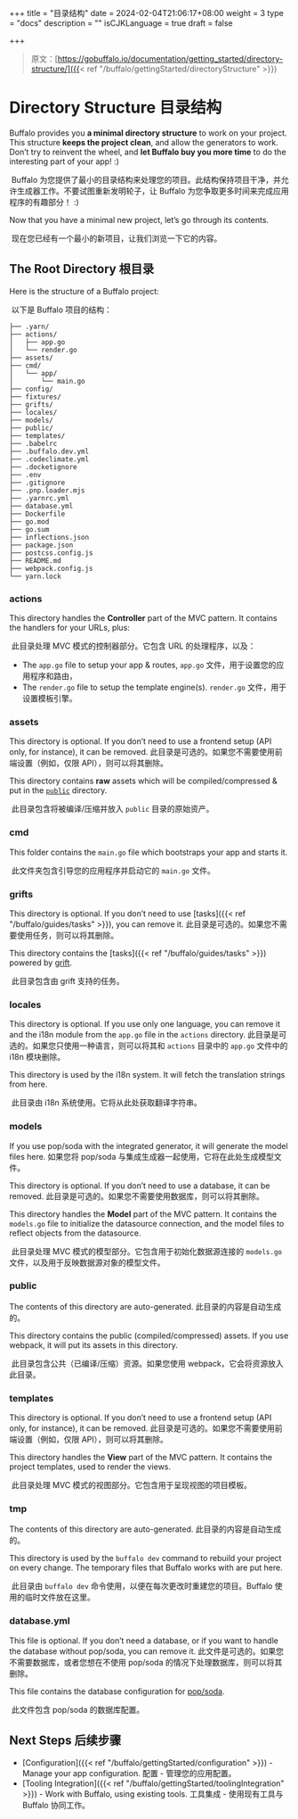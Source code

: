 +++
title = "目录结构"
date = 2024-02-04T21:06:17+08:00
weight = 3
type = "docs"
description = ""
isCJKLanguage = true
draft = false

+++

> 原文：[https://gobuffalo.io/documentation/getting_started/directory-structure/]({{< ref "/buffalo/gettingStarted/directoryStructure" >}})

# Directory Structure 目录结构 

Buffalo provides you **a minimal directory structure** to work on your project. This structure **keeps the project clean**, and allow the generators to work. Don’t try to reinvent the wheel, and **let Buffalo buy you more time** to do the interesting part of your app! :)

​	Buffalo 为您提供了最小的目录结构来处理您的项目。此结构保持项目干净，并允许生成器工作。不要试图重新发明轮子，让 Buffalo 为您争取更多时间来完成应用程序的有趣部分！ :)

Now that you have a minimal new project, let’s go through its contents.

​	现在您已经有一个最小的新项目，让我们浏览一下它的内容。

## The Root Directory 根目录 

Here is the structure of a Buffalo project:

​	以下是 Buffalo 项目的结构：

```erb
├── .yarn/
├── actions/
│	├── app.go
│	└── render.go
├── assets/
├── cmd/
│	└── app/
│		└── main.go
├── config/
├── fixtures/
├── grifts/
├── locales/
├── models/
├── public/
├── templates/
├── .babelrc
├── .buffalo.dev.yml
├── .codeclimate.yml
├── .docketignore
├── .env
├── .gitignore
├── .pnp.loader.mjs
├── .yarnrc.yml
├── database.yml
├── Dockerfile
├── go.mod
├── go.sum
├── inflections.json
├── package.json
├── postcss.config.js
├── README.md
├── webpack.config.js
└── yarn.lock
```

### actions

This directory handles the **Controller** part of the MVC pattern. It contains the handlers for your URLs, plus:

​	此目录处理 MVC 模式的控制器部分。它包含 URL 的处理程序，以及：

- The `app.go` file to setup your app & routes,
  `app.go` 文件，用于设置您的应用程序和路由，
- The `render.go` file to setup the template engine(s).
  `render.go` 文件，用于设置模板引擎。

### assets

This directory is optional. If you don’t need to use a frontend setup (API only, for instance), it can be removed.
此目录是可选的。如果您不需要使用前端设置（例如，仅限 API），则可以将其删除。

This directory contains **raw** assets which will be compiled/compressed & put in the [`public`](https://gobuffalo.io/documentation/getting_started/directory-structure/#public) directory.

​	此目录包含将被编译/压缩并放入 `public` 目录的原始资产。

### cmd

This folder contains the `main.go` file which bootstraps your app and starts it.

​	此文件夹包含引导您的应用程序并启动它的 `main.go` 文件。

### grifts

This directory is optional. If you don’t need to use [tasks]({{< ref "/buffalo/guides/tasks" >}}), you can remove it.
此目录是可选的。如果您不需要使用任务，则可以将其删除。

This directory contains the [tasks]({{< ref "/buffalo/guides/tasks" >}}) powered by [grift](https://github.com/gobuffalo/grift).

​	此目录包含由 grift 支持的任务。

### locales

This directory is optional. If you use only one language, you can remove it and the i18n module from the `app.go` file in the `actions` directory.
此目录是可选的。如果您只使用一种语言，则可以将其和 `actions` 目录中的 `app.go` 文件中的 i18n 模块删除。

This directory is used by the i18n system. It will fetch the translation strings from here.

​	此目录由 i18n 系统使用。它将从此处获取翻译字符串。

### models

If you use pop/soda with the integrated generator, it will generate the model files here.
如果您将 pop/soda 与集成生成器一起使用，它将在此处生成模型文件。

This directory is optional. If you don’t need to use a database, it can be removed.
此目录是可选的。如果您不需要使用数据库，则可以将其删除。

This directory handles the **Model** part of the MVC pattern. It contains the `models.go` file to initialize the datasource connection, and the model files to reflect objects from the datasource.

​	此目录处理 MVC 模式的模型部分。它包含用于初始化数据源连接的 `models.go` 文件，以及用于反映数据源对象的模型文件。

### public

The contents of this directory are auto-generated.
此目录的内容是自动生成的。

This directory contains the public (compiled/compressed) assets. If you use webpack, it will put its assets in this directory.

​	此目录包含公共（已编译/压缩）资源。如果您使用 webpack，它会将资源放入此目录。

### templates

This directory is optional. If you don’t need to use a frontend setup (API only, for instance), it can be removed.
此目录是可选的。如果您不需要使用前端设置（例如，仅限 API），则可以将其删除。

This directory handles the **View** part of the MVC pattern. It contains the project templates, used to render the views.

​	此目录处理 MVC 模式的视图部分。它包含用于呈现视图的项目模板。

### tmp

The contents of this directory are auto-generated.
此目录的内容是自动生成的。

This directory is used by the `buffalo dev` command to rebuild your project on every change. The temporary files that Buffalo works with are put here.

​	此目录由 `buffalo dev` 命令使用，以便在每次更改时重建您的项目。Buffalo 使用的临时文件放在这里。

### database.yml

This file is optional. If you don’t need a database, or if you want to handle the database without pop/soda, you can remove it.
此文件是可选的。如果您不需要数据库，或者您想在不使用 pop/soda 的情况下处理数据库，则可以将其删除。

This file contains the database configuration for [pop/soda](https://github.com/gobuffalo/pop).

​	此文件包含 pop/soda 的数据库配置。

## Next Steps 后续步骤 

- [Configuration]({{< ref "/buffalo/gettingStarted/configuration" >}}) - Manage your app configuration.
  配置 - 管理您的应用配置。
- [Tooling Integration]({{< ref "/buffalo/gettingStarted/toolingIntegration" >}}) - Work with Buffalo, using existing tools.
  工具集成 - 使用现有工具与 Buffalo 协同工作。
